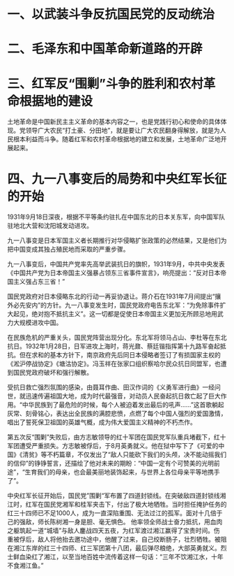 # 一、以武装斗争反抗国民党的反动统治

# 二、毛泽东和中国革命新道路的开辟

# 三、红军反“围剿”斗争的胜利和农村革命根据地的建设
土地革命是中国新民主主义革命的基本内容之一，也是党践行初心和使命的具体体现。党领导广大农民“打土豪、分田地”，就是要让广大农民翻身得解放，就是为人民根本利益而斗争。随着红军和农村革命根据地的建立和发展，土地革命广泛地开展起来。

# 四、九一八事变后的局势和中央红军长征的开始
1931年9月18日深夜，根据不平等条约驻扎在中国东北的日本关东军，向中国军队驻地北大营和沈阳城发动进攻。

九一八事变是日本军国主义者长期推行对华侵略扩张政策的必然结果，又是他们为把中国变成其独占殖民地而采取的严重步骤。

九一八事变后，中国共产党率先高举武装抗日的旗帜，1931年9月，中共中央发表《中国共产党为日本帝国主义强暴占领东三省事件宣言》，响亮提出：“反对日本帝国主义强占东三省！”

国民党政府对日本侵略东北的行动一再妥协退让。蒋介石在1931年7月间提出“攘外必先安内”的方针。九一八事变发生时，国民党政府电告东北军：“为免除事件扩大起见，绝对抱不抵抗主义”。这一切都是促使日本帝国主义更加无所顾忌地用武力大规模进攻中国。

在民族危机的严重关头，国民党阵营出现分化。东北军将领马占山、李杜等在东北抗日。1932年1月28日，日军进攻上海时，蒋光鼐、蔡廷锴指挥第十九路军奋起抵抗。但在求和的基本方针下，南京政府先后同日本侵略者签订了有损国家主权的《淞沪停战协定》《塘沽协定》。冯玉祥在张家口组织察哈尔民众抗日同盟军，也遭到国民党政府破坏和强行解散。

受抗日救亡强烈氛围的感染，由聂耳作曲、田汉作词的《义勇军进行曲》一经问世，就迅速传遍祖国大地，成为时代最强音，对动员人民奋起抗日救亡起了巨大作用。“中华民族到了最危险的时候，每个人被迫着发出最后的吼声......”这首歌躺起灰常、刻骨铭心，表达出全民族的满腔悲愤，点燃了每个中国人强烈的爱国激情，唱出了誓死保卫祖国的英雄气概，成为伟大爱国主义精神的不朽杰作。

第五次反“围剿”失败后，由方志敏领导的红十军团在国民党军队重兵堵截下，红十军团遭受严重损失。方志敏被俘后，于8月英勇就义。他在狱中写下了《可爱的中国》《清贫》等不朽篇章，不仅发出了“敌人只能砍下我们的头颅，决不能动摇我们的信仰”的铮铮誓言，还描绘了他对未来的期盼：“中国一定有个可赞美的光明前途”，“生育我们的母亲，也会最美丽地装饰起来，与世界上各位母亲平等地携手了”。

中央红军长征开始后，国民党”围剿“军布置了四道封锁线。在突破敌四道封锁线湘江时，红军在国民党湘军和桂军夹击下，付出了极大地牺牲。当时担任掩护任务的红三十四师已不足1000人，成为一直深陷重围、无法过江的孤军。面对十几倍于己的强敌，师长陈树湘一身是胆、毫无惧色。 他率领全师战士奋力抵抗，用血肉之躯筑起一道“城墙”与敌人鏖战四天五夜，为红军渡过湘江赢得了宝贵时间。伤 重被俘后，敌人将他抬去邀功途中，他醒了过来，自己绞断肠子，壮烈牺牲。被阻在湘江东岸的红三十四师、红三军团第十八团，最后弹尽粮绝，大部英勇就义。烈士鲜血染红了湘江，以至当地百姓中流传着这样一句话：“三年不饮湘江水，十年不食湘江鱼。”

